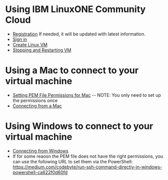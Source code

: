 # Using IBM LinuxONE Community Cloud
- [Registration](./Registration.md) If needed, it will be updated with latest information.
- [Sign in](./Sign%20in.md) 
- [Create Linux VM](./Create%20Linux%20VM.md)
- [Stopping and Restarting VM](./Stopping_and_Restarting_VM.md)

# Using a Mac to connect to your virtual machine
- [Setting PEM File Permissions for Mac](./Setting%20PEM%20File%20Permissions%20for%20Mac.md)
-- NOTE: You only need to set up the permissions once
- [Connecting from a Mac](./Connecting%20from%20a%20Mac.md)

# Using Windows to connect to your virtual machine
- [Connecting from Windows](./Connecting%20from%20Windows.md)
- If for some reaosn the PEM file does not have the right permissions, you can use the following URL to set them via the PowerShell: https://medium.com/codebyte/run-ssh-command-directly-in-windows-powershell-ca622f0d60fd
